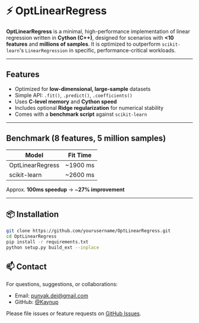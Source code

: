 # ⚡️ OptLinearRegress

**OptLinearRegress** is a minimal, high-performance implementation of linear regression written in **Cython (C++)**, designed for scenarios with **<10 features** and **millions of samples**. It is optimized to outperform `scikit-learn`'s `LinearRegression` in specific, performance-critical workloads.

---

## Features

- Optimized for **low-dimensional, large-sample** datasets  
- Simple API: `.fit()`, `.predict()`, `.coefficients()`
- Uses **C-level memory** and **Cython speed**  
- Includes optional **Ridge regularization** for numerical stability  
- Comes with a **benchmark script** against `scikit-learn`

---

## Benchmark (8 features, 5 million samples)

| Model              | Fit Time |
|-------------------|----------|
| OptLinearRegress  | ~1900 ms  |
| scikit-learn      | ~2600 ms  |

Approx. **100ms speedup** → ~**27% improvement**

---

## 📦 Installation

```bash
git clone https://github.com/yourusername/OptLinearRegress.git
cd OptLinearRegress
pip install -r requirements.txt
python setup.py build_ext --inplace
```

## 📫 Contact

For questions, suggestions, or collaborations:

- Email: punyak.dei@gmail.com  
- GitHub: [@Kaynup](https://github.com/Kaynup)

Please file issues or feature requests on [GitHub Issues](https://github.com/Kaynup/Optimized-Linear-Regression/issues).
